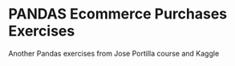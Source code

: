 # PANDAS Ecommerce Purchases Exercises
 Another Pandas exercises from Jose Portilla course and Kaggle
